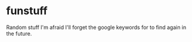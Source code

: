 # funstuff
Random stuff I'm afraid I'll forget the google keywords for to find again in the future.
